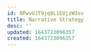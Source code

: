 ```yaml
---
id: 8PwvUJT9jq8L1EUjzW3xv
title: Narrative Strategy
desc: ''
updated: 1643723096357
created: 1643723096357
---
```


